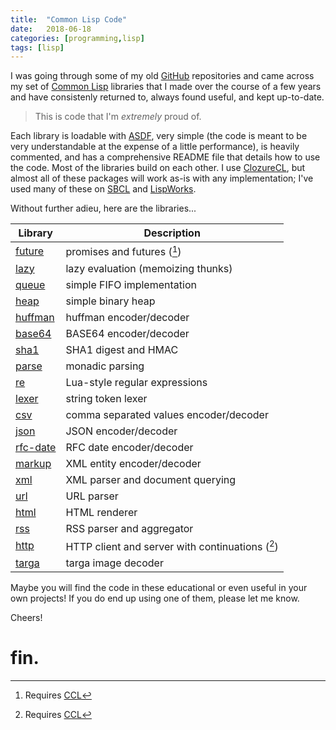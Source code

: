 ```yaml
---
title:  "Common Lisp Code"
date:   2018-06-18
categories: [programming,lisp]
tags: [lisp]
---
```

I was going through some of my old [GitHub][github] repositories and came across my set of [Common Lisp][lisp] libraries that I made over the course of a few years and have consistenly returned to, always found useful, and kept up-to-date. 

> This is code that I'm *extremely* proud of.

Each library is loadable with [ASDF][asdf], very simple (the code is meant to be very understandable at the expense of a little performance), is heavily commented, and has a comprehensive README file that details how to use the code. Most of the libraries build on each other. I use [ClozureCL][ccl], but almost all of these packages will work as-is with any implementation; I've used many of these on [SBCL][sbcl] and [LispWorks][lispworks].

Without further adieu, here are the libraries...

| Library | Description
|---------|-------------
| [future][future] | promises and futures ([^*])
| [lazy][lazy] | lazy evaluation (memoizing thunks)
| [queue][queue] | simple FIFO implementation
| [heap][heap] | simple binary heap
| [huffman][huffman] | huffman encoder/decoder
| [base64][base64] | BASE64 encoder/decoder
| [sha1][sha1] | SHA1 digest and HMAC
| [parse][parse] | monadic parsing
| [re][re] | Lua-style regular expressions
| [lexer][lexer] | string token lexer
| [csv][csv] | comma separated values encoder/decoder
| [json][json] | JSON encoder/decoder
| [rfc-date][date] | RFC date encoder/decoder
| [markup][markup] | XML entity encoder/decoder
| [xml][xml] | XML parser and document querying
| [url][url] | URL parser
| [html][html] | HTML renderer
| [rss][rss] | RSS parser and aggregator
| [http][http] | HTTP client and server with continuations ([^*])
| [targa][targa] | targa image decoder

[^*]: Requires [CCL][ccl]

Maybe you will find the code in these educational or even useful in your own projects! If you do end up using one of them, please let me know.

Cheers!

# fin.

[github]:    https://github.com/massung
[lisp]:      http://lisp-lang.org/
[ccl]:       https://ccl.clozure.com/
[sbcl]:      http://www.sbcl.org/
[lispworks]: http://www.lispworks.com/
[capi]:      http://www.lispworks.com/products/capi.html
[asdf]:      https://common-lisp.net/project/asdf/
[future]:    https://github.com/massung/future
[lazy]:      https://github.com/massung/lazy
[queue]:     https://github.com/massung/queue
[heap]:      https://github.com/massung/heap
[huffman]:   https://github.com/massung/huffman
[sha1]:      https://github.com/massung/sha1
[base64]:    https://github.com/massung/base64
[parse]:     https://github.com/massung/parse
[re]:        https://github.com/massung/re
[lexer]:     https://github.com/massung/lexer
[csv]:       https://github.com/massung/csv
[json]:      https://github.com/massung/json
[date]:      https://github.com/massung/date
[markup]:    https://github.com/massung/markup
[xml]:       https://github.com/massung/xml
[url]:       https://github.com/massung/url
[html]:      https://github.com/massung/html
[rss]:       https://github.com/massung/rss
[http]:      https://github.com/massung/http
[image]:     https://github.com/massung/http-image
[bitstream]: https://github.com/massung/bit-stream
[targa]:     https://github.com/massung/targa
[gif]:       https://github.com/massung/gif
[panel]:     https://github.com/massung/output-panel